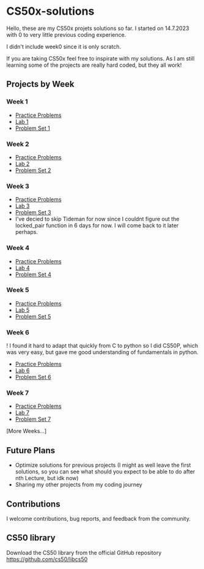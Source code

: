 # CS50x-solutions

Hello, these are my CS50x projets solutions so far. I started on 14.7.2023 with 0 to very little previous coding experience. 

I didn't include week0 since it is only scratch.

If you are taking CS50x feel free to inspirate with my solutions. As I am still learning some of the projects are really hard coded, but they all work!

## Projects by Week

### Week 1

- [Practice Problems](week1/practiceproblems)
- [Lab 1](week1/lab1)
- [Problem Set 1](week1/pset1/)

### Week 2

- [Practice Problems](week2/practiceproblems)
- [Lab 2](week2/lab2)
- [Problem Set 2](week2/pset2)

### Week 3

- [Practice Problems](week3/practiceproblems)
- [Lab 3](week3/lab3/)
- [Problem Set 3](week3/pset3)
- I've decied to skip Tideman for now since I couldnt figure out the locked_pair function in 6 days for now. I will come back to it later perhaps.

### Week 4

- [Practice Problems](week4/practiceproblems)
- [Lab 4](week4/lab4)
- [Problem Set 4](week4/pset4)

### Week 5

- [Practice Problems](week5/practiceproblem)
- [Lab 5](week5/lab5)
- [Problem Set 5](week5/pset5)

### Week 6
! I found it hard to adapt that quickly from C to python so I did CS50P, which was very easy, but gave me good understanding of fundamentals in python.
- [Practice Problems](week6/practiceproblems)
- [Lab 6](week6/lab6)
- [Problem Set 6](week6/pset6)

### Week 7

- [Practice Problems](week7/practiceproblems)
- [Lab 7](week7/lab)
- [Problem Set 7](week7/pset)

[More Weeks...]

## Future Plans

- Optimize solutions for previous projects (I might as well leave the first solutions, so you can see what should you expect to be able to do after nth Lecture, but idk now)
- Sharing my other projects from my coding journey

## Contributions

I welcome contributions, bug reports, and feedback from the community.

## CS50 library 

Download the CS50 library from the official GitHub repository
https://github.com/cs50/libcs50
   


